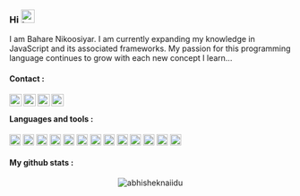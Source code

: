 ### Hi <img src="https://user-images.githubusercontent.com/74038190/216120986-f2752ca9-fe82-4aa3-befe-0a58db010d85.png" height="24px" width="24px" alt="happy-face">

I am Bahare Nikoosiyar. I am currently expanding my knowledge in JavaScript and its associated frameworks. My passion for this programming language continues to grow with each new concept I learn...

<h4>Contact :</h4>

<a href="bahare.nikoosiyar@gmail.com">
  <img align="left" alt="Bahare Nikoosiyar's Email" width="22px" src="https://user-images.githubusercontent.com/71316063/234708953-e7832e9b-91cd-49c5-9516-179194611dbd.svg" />
</a>
<a href="https://www.linkedin.com/in/bahare-nikoosiyar/">
  <img align="left" alt="Bahare Nikoosiyar's LinkedIN" width="22px" src="https://user-images.githubusercontent.com/71316063/234707906-333fb383-e5cc-4cd9-82b9-4c39bcf85858.svg" />
</a>

<a href="https://t.me/bahareni1">
  <img align="left" alt="Bahare Nikoosiyar's Telegram" width="22px" src="https://user-images.githubusercontent.com/71316063/234709288-0595e392-489e-4996-be8b-90e5a5e2d999.svg" />
</a>

<a href="https://instagram.com/bahareni1">
  <img align="left" alt="Bahare Nikoosiyar's instagram" width="22px" src="https://user-images.githubusercontent.com/71316063/234709292-4c42ba69-8d13-4337-b0a3-43887bdde014.svg" />
</a>

<br/>

<h4>Languages and tools :</h4>  

<code><img height="20" src="https://user-images.githubusercontent.com/71316063/234701847-8ce9b8fc-cd0f-4fce-b117-35d8a82f36d7.svg" style="max-width: 100%;"></code>
<code><img height="20" src="https://user-images.githubusercontent.com/71316063/234702498-609a95de-a022-4a8c-a362-a1c89af58ecc.svg" style="max-width: 100%;"></code>
<code><img height="20" src="https://user-images.githubusercontent.com/71316063/234702404-e0fccd9b-d08c-413c-a217-cfc3419b22ce.svg" style="max-width: 100%;"></code>
<code><img height="20" src="https://user-images.githubusercontent.com/71316063/234703551-cfdd656d-a6a1-4601-8620-a6817a3f76e1.svg" style="max-width: 100%;"></code>
<code><img height="20" src="https://user-images.githubusercontent.com/71316063/234702673-ac334b20-0ef4-4cb4-96ee-ba4534877881.svg" style="max-width: 100%;"></code>
<code><img height="20" src="https://user-images.githubusercontent.com/71316063/234702694-969646b7-1ab8-4370-9f82-4ff344c47327.svg" style="max-width: 100%;"></code>
<code><img height="20" src="https://user-images.githubusercontent.com/71316063/234703390-ac7a6ba2-d630-4d69-88d8-e41a661a0c00.svg" style="max-width: 100%;"></code>
<code><img height="20" src="https://user-images.githubusercontent.com/71316063/234702730-c4868781-600c-488d-95c8-989ba9f6f971.svg" style="max-width: 100%;"></code>
<code><img height="20" src="https://user-images.githubusercontent.com/71316063/234702761-c702fa5f-a57f-4e5a-a76c-3e1eea1166a9.svg" style="max-width: 100%;"></code>
<code><img height="20" src="https://user-images.githubusercontent.com/71316063/234703574-c41b056c-c59b-4b8a-a9c2-b6a5fa800d56.svg" style="max-width: 100%;"></code>
<code><img height="20" src="https://user-images.githubusercontent.com/71316063/234712047-c0635925-51ca-4683-b331-49bd78c5a61a.svg" style="max-width: 100%;"></code>
<code><img height="20" src="https://user-images.githubusercontent.com/71316063/234703501-2e755796-bd16-4879-9d56-26fd8704a946.svg" style="max-width: 100%;"></code>
<code><img height="20" src="https://user-images.githubusercontent.com/71316063/234711940-7adbc744-51d9-45eb-a6e2-b8abdf0eeff3.svg" style="max-width: 100%;"></code>

<h4>My github stats :</h4> 

<p align="center"> <img src="https://github-readme-stats.vercel.app/api?username=bn-2002&show_icons=true&theme=gotham" alt="abhisheknaiidu" />

